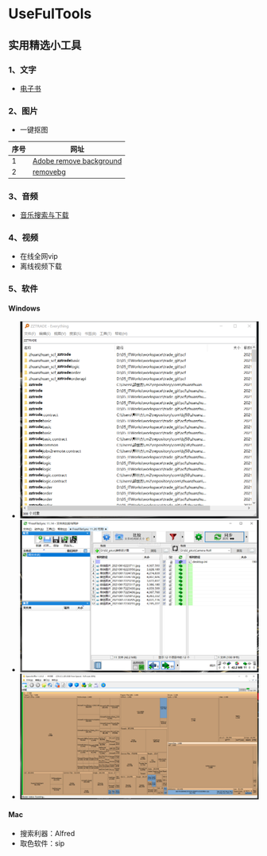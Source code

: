 # UseFulTools
## 实用精选小工具

### 1、文字
- [电子书](https://github.com/guoshijie/UseFulTools/blob/main/01-txt/%E7%94%B5%E5%AD%90%E4%B9%A6.md)

### 2、图片
- 一键抠图

序号 | 网址
--- | ---
1|[Adobe remove background](https://www.adobe.com/express/feature/image/transparent-background)
2|[removebg](https://www.remove.bg/zh/upload)

### 3、音频
- [音乐搜索与下载](https://github.com/guoshijie/UseFulTools/blob/main/03-audio/%E9%9F%B3%E4%B9%90%E6%90%9C%E7%B4%A2%E8%A7%A3%E5%86%B3%E6%96%B9%E6%A1%88.png)

### 4、视频
- 在线全网vip
- 离线视频下载

### 5、软件
#### Windows
- ![Everything](https://github.com/guoshijie/UseFulTools/blob/main/05-saftware/windows/Everything.PNG)
- ![文件同步](https://github.com/guoshijie/UseFulTools/blob/main/05-saftware/windows/FreeFileSync.PNG)
- ![磁盘占用分析](https://github.com/guoshijie/UseFulTools/blob/main/05-saftware/windows/SpaceSniffer.PNG)

#### Mac
- 搜索利器：Alfred
- 取色软件：sip
